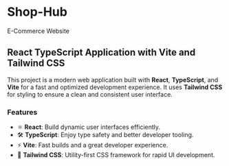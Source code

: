 # Shop-Hub
E-Commerce Website
## React TypeScript Application with Vite and Tailwind CSS

This project is a modern web application built with **React**, **TypeScript**, and **Vite** for a fast and optimized development experience. It uses **Tailwind CSS** for styling to ensure a clean and consistent user interface.

### Features

- ⚛️ **React**: Build dynamic user interfaces efficiently.
- 🛠 **TypeScript**: Enjoy type safety and better developer tooling.
- ⚡ **Vite**: Fast builds and a great developer experience.
- 🎨 **Tailwind CSS**: Utility-first CSS framework for rapid UI development.


  
